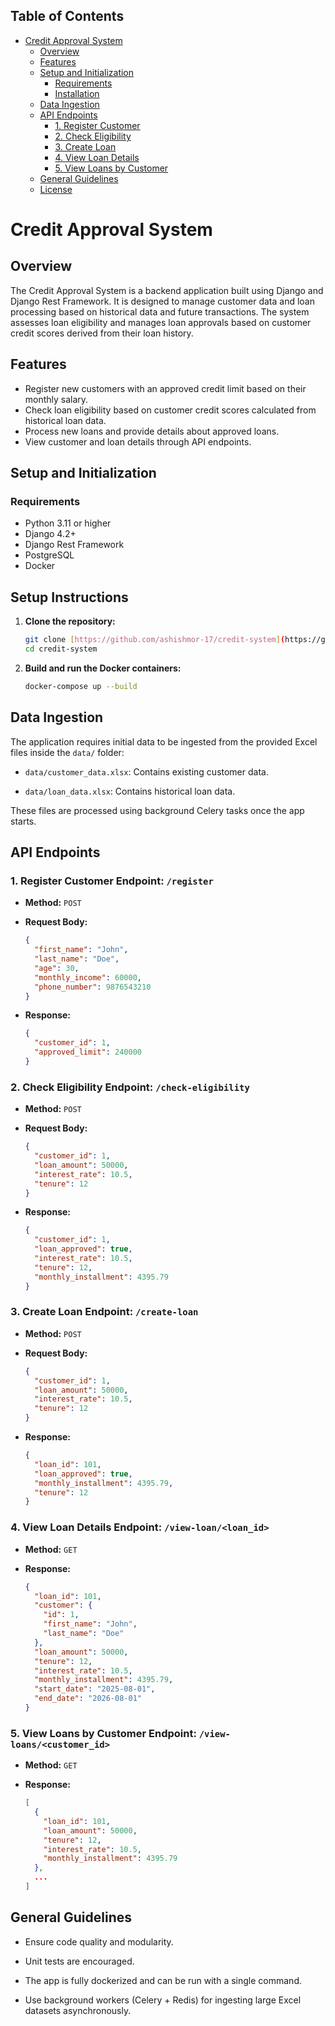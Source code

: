 <!-- START doctoc generated TOC please keep comment here to allow auto update -->
<!-- DON'T EDIT THIS SECTION, INSTEAD RE-RUN doctoc TO UPDATE -->
## Table of Contents

- [Credit Approval System](#credit-approval-system)
  - [Overview](#overview)
  - [Features](#features)
  - [Setup and Initialization](#setup-and-initialization)
    - [Requirements](#requirements)
    - [Installation](#installation)
  - [Data Ingestion](#data-ingestion)
  - [API Endpoints](#api-endpoints)
    - [1. Register Customer](#1-register-customer)
    - [2. Check Eligibility](#2-check-eligibility)
    - [3. Create Loan](#3-create-loan)
    - [4. View Loan Details](#4-view-loan-details)
    - [5. View Loans by Customer](#5-view-loans-by-customer)
  - [General Guidelines](#general-guidelines)
  - [License](#license)
<!-- END doctoc generated TOC please keep comment here to allow auto update -->

# Credit Approval System

## Overview

The Credit Approval System is a backend application built using Django and Django Rest Framework. It is designed to manage customer data and loan processing based on historical data and future transactions. The system assesses loan eligibility and manages loan approvals based on customer credit scores derived from their loan history.

## Features

* Register new customers with an approved credit limit based on their monthly salary.
* Check loan eligibility based on customer credit scores calculated from historical loan data.
* Process new loans and provide details about approved loans.
* View customer and loan details through API endpoints.

## Setup and Initialization

### Requirements

* Python 3.11 or higher
* Django 4.2+
* Django Rest Framework
* PostgreSQL
* Docker

## Setup Instructions

1. **Clone the repository:**

   ```bash
   git clone [https://github.com/ashishmor-17/credit-system](https://github.com/ashishmor-17/credit-system)
   cd credit-system
   ```

2. **Build and run the Docker containers:**

   ```bash
   docker-compose up --build
   ```

## Data Ingestion

The application requires initial data to be ingested from the provided Excel files inside the `data/` folder:

* `data/customer_data.xlsx`: Contains existing customer data.

* `data/loan_data.xlsx`: Contains historical loan data.

These files are processed using background Celery tasks once the app starts.

## API Endpoints

### 1. Register Customer Endpoint: `/register`

* **Method:** `POST`

* **Request Body:**

  ```json
  {
    "first_name": "John",
    "last_name": "Doe",
    "age": 30,
    "monthly_income": 60000,
    "phone_number": 9876543210
  }
  ```

* **Response:**

  ```json
  {
    "customer_id": 1,
    "approved_limit": 240000
  }
  ```

### 2. Check Eligibility Endpoint: `/check-eligibility`

* **Method:** `POST`

* **Request Body:**

  ```json
  {
    "customer_id": 1,
    "loan_amount": 50000,
    "interest_rate": 10.5,
    "tenure": 12
  }
  ```

* **Response:**

  ```json
  {
    "customer_id": 1,
    "loan_approved": true,
    "interest_rate": 10.5,
    "tenure": 12,
    "monthly_installment": 4395.79
  }
  ```

### 3. Create Loan Endpoint: `/create-loan`

* **Method:** `POST`

* **Request Body:**

  ```json
  {
    "customer_id": 1,
    "loan_amount": 50000,
    "interest_rate": 10.5,
    "tenure": 12
  }
  ```

* **Response:**

  ```json
  {
    "loan_id": 101,
    "loan_approved": true,
    "monthly_installment": 4395.79,
    "tenure": 12
  }
  ```

### 4. View Loan Details Endpoint: `/view-loan/<loan_id>`

* **Method:** `GET`

* **Response:**

  ```json
  {
    "loan_id": 101,
    "customer": {
      "id": 1,
      "first_name": "John",
      "last_name": "Doe"
    },
    "loan_amount": 50000,
    "tenure": 12,
    "interest_rate": 10.5,
    "monthly_installment": 4395.79,
    "start_date": "2025-08-01",
    "end_date": "2026-08-01"
  }
  ```

### 5. View Loans by Customer Endpoint: `/view-loans/<customer_id>`

* **Method:** `GET`

* **Response:**

  ```json
  [
    {
      "loan_id": 101,
      "loan_amount": 50000,
      "tenure": 12,
      "interest_rate": 10.5,
      "monthly_installment": 4395.79
    },
    ...
  ]
  ```

## General Guidelines

* Ensure code quality and modularity.

* Unit tests are encouraged.

* The app is fully dockerized and can be run with a single command.

* Use background workers (Celery + Redis) for ingesting large Excel datasets asynchronously.
